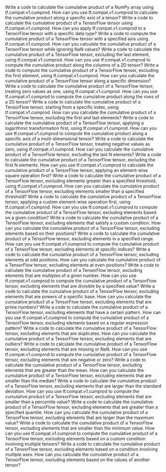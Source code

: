 Write a code to calculate the cumulative product of a NumPy array using tf.compat.v1.cumprod.
How can you use tf.compat.v1.cumprod to calculate the cumulative product along a specific axis of a tensor?
Write a code to calculate the cumulative product of a TensorFlow tensor using tf.compat.v1.cumprod.
How can you apply tf.compat.v1.cumprod to a TensorFlow tensor with a specific data type?
Write a code to compute the cumulative product of a TensorFlow tensor with a specified axis using tf.compat.v1.cumprod.
How can you calculate the cumulative product of a TensorFlow tensor while ignoring NaN values?
Write a code to calculate the cumulative product of a TensorFlow tensor, excluding the last element, using tf.compat.v1.cumprod.
How can you use tf.compat.v1.cumprod to compute the cumulative product along the columns of a 2D tensor?
Write a code to compute the cumulative product of a TensorFlow tensor, excluding the first element, using tf.compat.v1.cumprod.
How can you calculate the cumulative product of a TensorFlow tensor along a specific dimension?
Write a code to calculate the cumulative product of a TensorFlow tensor, treating zero values as one, using tf.compat.v1.cumprod.
How can you use tf.compat.v1.cumprod to compute the cumulative product along the rows of a 2D tensor?
Write a code to calculate the cumulative product of a TensorFlow tensor, starting from a specific index, using tf.compat.v1.cumprod.
How can you calculate the cumulative product of a TensorFlow tensor, excluding the first and last elements?
Write a code to calculate the cumulative product of a TensorFlow tensor, applying a logarithmic transformation first, using tf.compat.v1.cumprod.
How can you use tf.compat.v1.cumprod to compute the cumulative product along a specific axis of a multi-dimensional tensor?
Write a code to calculate the cumulative product of a TensorFlow tensor, treating negative values as zero, using tf.compat.v1.cumprod.
How can you calculate the cumulative product of a TensorFlow tensor, excluding the last N elements?
Write a code to calculate the cumulative product of a TensorFlow tensor, excluding the first N elements.
How can you use tf.compat.v1.cumprod to calculate the cumulative product of a TensorFlow tensor, applying an element-wise square operation first?
Write a code to calculate the cumulative product of a TensorFlow tensor, excluding elements greater than a specified threshold, using tf.compat.v1.cumprod.
How can you calculate the cumulative product of a TensorFlow tensor, excluding elements smaller than a specified threshold?
Write a code to calculate the cumulative product of a TensorFlow tensor, applying a custom element-wise operation first, using tf.compat.v1.cumprod.
How can you use tf.compat.v1.cumprod to compute the cumulative product of a TensorFlow tensor, excluding elements based on a given condition?
Write a code to calculate the cumulative product of a TensorFlow tensor, excluding elements that satisfy a custom condition.
How can you calculate the cumulative product of a TensorFlow tensor, excluding elements based on their positions?
Write a code to calculate the cumulative product of a TensorFlow tensor, excluding elements in a specified range.
How can you use tf.compat.v1.cumprod to compute the cumulative product of a TensorFlow tensor, excluding elements at specific indices?
Write a code to calculate the cumulative product of a TensorFlow tensor, excluding elements at odd positions.
How can you calculate the cumulative product of a TensorFlow tensor, excluding elements at even positions?
Write a code to calculate the cumulative product of a TensorFlow tensor, excluding elements that are multiples of a given number.
How can you use tf.compat.v1.cumprod to compute the cumulative product of a TensorFlow tensor, excluding elements that are divisible by a specified value?
Write a code to calculate the cumulative product of a TensorFlow tensor, excluding elements that are powers of a specific base.
How can you calculate the cumulative product of a TensorFlow tensor, excluding elements that are prime numbers?
Write a code to calculate the cumulative product of a TensorFlow tensor, excluding elements that have a certain pattern.
How can you use tf.compat.v1.cumprod to compute the cumulative product of a TensorFlow tensor, excluding elements based on a regular expression pattern?
Write a code to calculate the cumulative product of a TensorFlow tensor, excluding elements that are duplicates.
How can you calculate the cumulative product of a TensorFlow tensor, excluding elements that are outliers?
Write a code to calculate the cumulative product of a TensorFlow tensor, excluding elements that are missing or NaN.
How can you use tf.compat.v1.cumprod to compute the cumulative product of a TensorFlow tensor, excluding elements that are negative or zero?
Write a code to calculate the cumulative product of a TensorFlow tensor, excluding elements that are greater than the mean.
How can you calculate the cumulative product of a TensorFlow tensor, excluding elements that are smaller than the median?
Write a code to calculate the cumulative product of a TensorFlow tensor, excluding elements that are larger than the standard deviation.
How can you use tf.compat.v1.cumprod to compute the cumulative product of a TensorFlow tensor, excluding elements that are smaller than a percentile value?
Write a code to calculate the cumulative product of a TensorFlow tensor, excluding elements that are greater than a specified quantile.
How can you calculate the cumulative product of a TensorFlow tensor, excluding elements that are larger than the maximum value?
Write a code to calculate the cumulative product of a TensorFlow tensor, excluding elements that are smaller than the minimum value.
How can you use tf.compat.v1.cumprod to compute the cumulative product of a TensorFlow tensor, excluding elements based on a custom condition involving multiple tensors?
Write a code to calculate the cumulative product of a TensorFlow tensor, excluding elements based on a condition involving multiple axes.
How can you calculate the cumulative product of a TensorFlow tensor, excluding elements based on the values of another tensor?